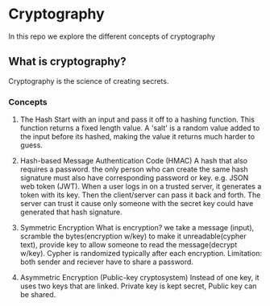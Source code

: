 # Cryptography
In this repo we explore the different concepts of cryptography

## What is cryptography?
Cryptography is the science of creating secrets.

### Concepts

1. The Hash 
Start with an input and pass it off to a hashing function. This function returns a fixed length value. 
A 'salt' is a random value added to the input before its hashed, making the value it returns much harder to guess.

2. Hash-based Message Authentication Code (HMAC)
A hash that also requires a password. the only person who can create the same hash signature must also have corresponding password or key. 
e.g. JSON web token (JWT). When a user logs in on a trusted server, it generates a token with its key. Then the client/server can pass it back and forth.
The server can trust it cause only someone with the secret key could have generated that hash signature.

3. Symmetric Encryption
What is encryption? we take a message (input), scramble the bytes(encryption w/key) to make it unreadable(cypher text), provide key to allow someone to read the message(decrypt w/key).
Cypher is randomized typically after each encryption. 
Limitation: both sender and reciever have to share a password.

4. Asymmetric Encryption (Public-key cryptosystem)
Instead of one key, it uses two keys that are linked. Private key is kept secret, Public key can be shared. 